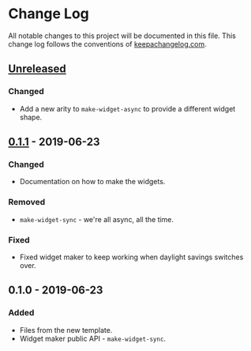 # Change Log
All notable changes to this project will be documented in this file. This change log follows the conventions of [keepachangelog.com](http://keepachangelog.com/).

## [Unreleased]
### Changed
- Add a new arity to `make-widget-async` to provide a different widget shape.

## [0.1.1] - 2019-06-23
### Changed
- Documentation on how to make the widgets.

### Removed
- `make-widget-sync` - we're all async, all the time.

### Fixed
- Fixed widget maker to keep working when daylight savings switches over.

## 0.1.0 - 2019-06-23
### Added
- Files from the new template.
- Widget maker public API - `make-widget-sync`.

[Unreleased]: https://github.com/your-name/html-templating/compare/0.1.1...HEAD
[0.1.1]: https://github.com/your-name/html-templating/compare/0.1.0...0.1.1

